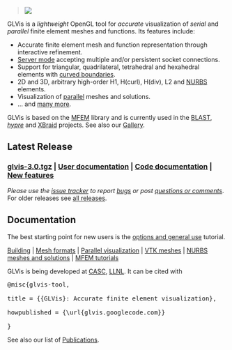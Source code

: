 > [![](http://images.glvis.googlecode.com/hg/logo-300.png)](http://code.google.com/p/glvis/wiki/Gallery)

GLVis is a _lightweight_ OpenGL tool for _accurate_ visualization of _serial_ and _parallel_ finite element meshes and functions. Its features include:
  * Accurate finite element mesh and function representation through interactive refinement.
  * [Server mode](https://code.google.com/p/glvis/wiki/OptionsAndUse#Server_mode) accepting multiple and/or persistent socket connections.
  * Support for triangular, quadrilateral, tetrahedral and hexahedral elements with [curved boundaries](https://code.google.com/p/glvis/wiki/MeshFormats#Curvilinear_and_more_general_meshes).
  * 2D and 3D, arbitrary high-order H1, H(curl), H(div), L2 and [NURBS](NURBS.md) elements.
  * Visualization of [parallel](http://code.google.com/p/glvis/wiki/ParallelVisualization) meshes and solutions.
  * ... and [many more](Features.md).

GLVis is based on the [MFEM](http://mfem.googlecode.com)  library and is currently used in the [BLAST](http://www.llnl.gov/casc/blast), _[hypre](http://www.llnl.gov/casc/hypre)_ and [XBraid](http://www.llnl.gov/casc/xbraid) projects. See also our [Gallery](Gallery.md).

## Latest Release ##
### [glvis-3.0.tgz](http://goo.gl/S1qFfw) | [User documentation](http://glvis.googlecode.com/hg/README) | [Code documentation](http://doxygen.glvis.googlecode.com/hg/html/index.html) | [New features](http://glvis.googlecode.com/hg/CHANGELOG) ###

_Please use the [issue tracker](http://code.google.com/p/glvis/issues) to report [bugs](http://code.google.com/p/glvis/issues/entry?template=Defect%20report%20from%20user) or post [questions or comments](http://code.google.com/p/glvis/issues/entry?template=Question%20or%20Comment)_. For older releases see [all releases](https://code.google.com/p/glvis/wiki/Releases).

## Documentation ##
The best starting point for new users is the [options and general use](http://code.google.com/p/glvis/wiki/OptionsAndUse) tutorial.

[Building](http://code.google.com/p/mfem/wiki/Building?ts=1303074759&updated=Building#Details) | [Mesh formats](http://code.google.com/p/glvis/wiki/MeshFormats) | [Parallel visualization](http://code.google.com/p/glvis/wiki/ParallelVisualization) | [VTK meshes](http://code.google.com/p/glvis/wiki/CurvilinearVTKMeshes) | [NURBS meshes and solutions](http://code.google.com/p/glvis/wiki/NURBS) | [MFEM tutorials](http://code.google.com/p/mfem/wiki)

GLVis is being developed at [CASC](http://computation.llnl.gov/casc/), [LLNL](https://www.llnl.gov/). It can be cited with
<pre>
@misc{glvis-tool,<br>
title = {{GLVis}: Accurate finite element visualization},<br>
howpublished = {\url{glvis.googlecode.com}}<br>
}</pre>
See also our list of [Publications](http://code.google.com/p/mfem/wiki/Publications).
